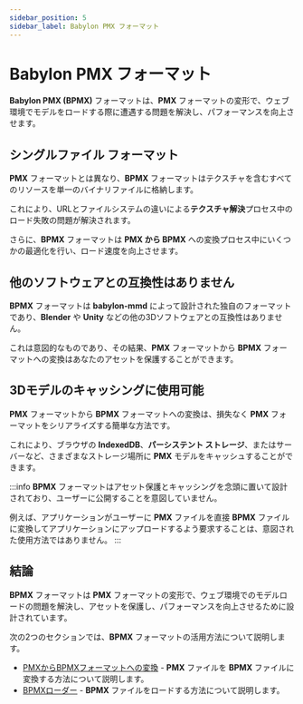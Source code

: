```yaml
---
sidebar_position: 5
sidebar_label: Babylon PMX フォーマット
---
```


# Babylon PMX フォーマット

**Babylon PMX (BPMX)** フォーマットは、**PMX** フォーマットの変形で、ウェブ環境でモデルをロードする際に遭遇する問題を解決し、パフォーマンスを向上させます。

## シングルファイル フォーマット

**PMX** フォーマットとは異なり、**BPMX** フォーマットはテクスチャを含むすべてのリソースを単一のバイナリファイルに格納します。

これにより、URLとファイルシステムの違いによる**テクスチャ解決**プロセス中のロード失敗の問題が解決されます。

さらに、**BPMX** フォーマットは **PMX から BPMX** への変換プロセス中にいくつかの最適化を行い、ロード速度を向上させます。

## 他のソフトウェアとの互換性はありません

**BPMX** フォーマットは **babylon-mmd** によって設計された独自のフォーマットであり、**Blender** や **Unity** などの他の3Dソフトウェアとの互換性はありません。

これは意図的なものであり、その結果、**PMX** フォーマットから **BPMX** フォーマットへの変換はあなたのアセットを保護することができます。

## 3Dモデルのキャッシングに使用可能

**PMX** フォーマットから **BPMX** フォーマットへの変換は、損失なく **PMX** フォーマットをシリアライズする簡単な方法です。

これにより、ブラウザの **IndexedDB**、**パーシステント ストレージ**、またはサーバーなど、さまざまなストレージ場所に **PMX** モデルをキャッシュすることができます。

:::info
**BPMX** フォーマットはアセット保護とキャッシングを念頭に置いて設計されており、ユーザーに公開することを意図していません。

例えば、アプリケーションがユーザーに **PMX** ファイルを直接 **BPMX** ファイルに変換してアプリケーションにアップロードするよう要求することは、意図された使用方法ではありません。
:::

## 結論

**BPMX** フォーマットは **PMX** フォーマットの変形で、ウェブ環境でのモデルロードの問題を解決し、アセットを保護し、パフォーマンスを向上させるために設計されています。

次の2つのセクションでは、**BPMX** フォーマットの活用方法について説明します。

- [PMXからBPMXフォーマットへの変換](./convert-pmx-to-bpmx-format) - **PMX** ファイルを **BPMX** ファイルに変換する方法について説明します。
- [BPMXローダー](./bpmx-loader) - **BPMX** ファイルをロードする方法について説明します。
